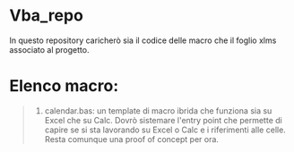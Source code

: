# Vba_repo

In questo repository caricherò sia il codice  delle macro che il foglio xlms associato al progetto.
# Elenco macro:
   
   >  1) calendar.bas: un template di macro ibrida che funziona sia su Excel che su Calc. 
   Dovrò sistemare l'entry point che permette di capire se si sta lavorando su Excel o Calc e i riferimenti alle celle.
   Resta comunque una proof of concept per ora.
